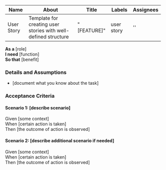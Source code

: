 
| **Name**     | **About**                                                                | **Title**  | **Labels**  | **Assignees** |
|--------------|--------------------------------------------------------------------------|------------|-------------|---------------|
| User Story   | Template for creating user stories with well-defined structure           | "[FEATURE]"| user story  | ''            |


**As a** [role]  
**I need** [function]  
**So that** [benefit]  

### Details and Assumptions
* [document what you know about the task]

### Acceptance Criteria
#### Scenario 1: [describe scenario]
Given [some context]  
When [certain action is taken]  
Then [the outcome of action is observed]  

#### Scenario 2: [describe additional scenario if needed]
Given [some context]  
When [certain action is taken]  
Then [the outcome of action is observed]  

